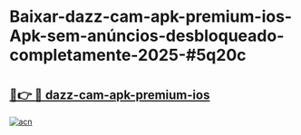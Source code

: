 # Baixar-dazz-cam-apk-premium-ios-Apk-sem-anúncios-desbloqueado-completamente-2025-#5q20c

# <h2><a href="https://ainizakaria.my?title=dazz-cam-apk-premium-ios&ref=24M">🔗👉 🔴 dazz-cam-apk-premium-ios</a></h2>

[![acn](https://github.com/user-attachments/assets/0f9c940e-d8b0-45ae-aac7-cd30a18b3e1c)](https://ainizakaria.my?title=dazz-cam-apk-premium-ios&ref=24M)

